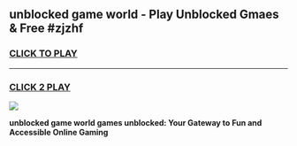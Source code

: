 
## unblocked game world - Play Unblocked Gmaes & Free #zjzhf
<h3>
<a href="https://premium.freeplayer.one?title=unblocked_game_world&ref=03M">CLICK TO PLAY</a></h3>
<hr>

<h3>
<a href="https://premium.freeplayer.one?title=unblocked_game_world&ref=03M">CLICK 2 PLAY</a>
  
</h3>

<a href="https://premium.freeplayer.one?title=unblocked_game_world&ref=03M"><img src="https://clearcache.store/games.png"></a>


**unblocked game world games unblocked: Your Gateway to Fun and Accessible Online Gaming**
